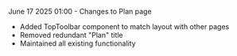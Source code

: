 June 17 2025 01:00 - Changes to Plan page
- Added TopToolbar component to match layout with other pages
- Removed redundant "Plan" title
- Maintained all existing functionality 